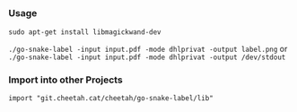 ##
### Usage
`sudo apt-get install libmagickwand-dev`

`./go-snake-label -input input.pdf -mode dhlprivat -output label.png`
or
`./go-snake-label -input input.pdf -mode dhlprivat -output /dev/stdout`

### Import into other Projects
`import "git.cheetah.cat/cheetah/go-snake-label/lib"`